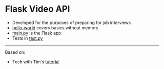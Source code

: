 # Flask Video API

- Developed for the purposes of preparing for job interviews
- [hello-world](./hello-world/) covers basics without memory
- [main.py](./main.py) is the Flask app
- Tests in [test.py](./test.py)

----
Based on:
- Tech with Tim's [tutorial](https://www.youtube.com/watch?v=GMppyAPbLYk)

